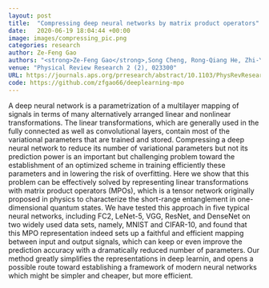 ```yaml
---
layout: post
title:  "Compressing deep neural networks by matrix product operators"
date:   2020-06-19 18:04:44 +00:00
image: images/compressing_pic.png
categories: research
author: Ze-Feng Gao
authors: "<strong>Ze-Feng Gao</strong>,Song Cheng, Rong-Qiang He, Zhi-Yuan Xie, Hui-Hai Zhao, Zhong-Yi Lu, Tao Xiang"
venue: "Physical Review Research 2 (2), 023300"
URL: https://journals.aps.org/prresearch/abstract/10.1103/PhysRevResearch.2.023300
code: https://github.com/zfgao66/deeplearning-mpo
---
```

A deep neural network is a parametrization of a multilayer mapping of signals in terms of many alternatively arranged linear and nonlinear transformations. The linear transformations, which are generally used in the fully connected as well as convolutional layers, contain most of the variational parameters that are trained and stored. Compressing a deep neural network to reduce its number of variational parameters but not its prediction power is an important but challenging problem toward the establishment of an optimized scheme in training efficiently these parameters and in lowering the risk of overfitting. Here we show that this problem can be effectively solved by representing linear transformations with matrix product operators (MPOs), which is a tensor network originally proposed in physics to characterize the short-range entanglement in one-dimensional quantum states. We have tested this approach in five typical neural networks, including FC2, LeNet-5, VGG, ResNet, and DenseNet on two widely used data sets, namely, MNIST and CIFAR-10, and found that this MPO representation indeed sets up a faithful and efficient mapping between input and output signals, which can keep or even improve the prediction accuracy with a dramatically reduced number of parameters. Our method greatly simplifies the representations in deep learnin, and opens a possible route toward establishing a framework of modern neural networks which might be simpler and cheaper, but more efficient.